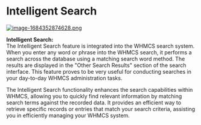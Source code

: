 # Intelligent Search

[![image-1684352874628.png](https://doc.puq.info/uploads/images/gallery/2023-05/scaled-1680-/image-1684352874628.png)](https://doc.puq.info/uploads/images/gallery/2023-05/image-1684352874628.png)

**Intelligent Search:**  
The Intelligent Search feature is integrated into the WHMCS search system. When you enter any word or phrase into the WHMCS search, it performs a search across the database using a matching search word method. The results are displayed in the "Other Search Results" section of the search interface. This feature proves to be very useful for conducting searches in your day-to-day WHMCS administration tasks.

The Intelligent Search functionality enhances the search capabilities within WHMCS, allowing you to quickly find relevant information by matching search terms against the recorded data. It provides an efficient way to retrieve specific records or entries that match your search criteria, assisting you in efficiently managing your WHMCS system.